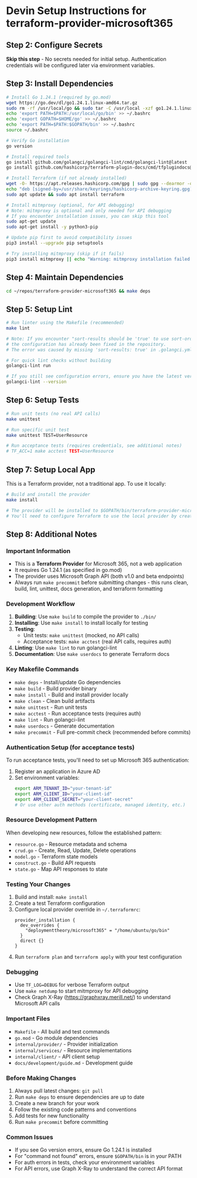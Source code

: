 # Devin Setup Instructions for terraform-provider-microsoft365

## Step 2: Configure Secrets
**Skip this step** - No secrets needed for initial setup. Authentication credentials will be configured later via environment variables.

## Step 3: Install Dependencies

```bash
# Install Go 1.24.1 (required by go.mod)
wget https://go.dev/dl/go1.24.1.linux-amd64.tar.gz
sudo rm -rf /usr/local/go && sudo tar -C /usr/local -xzf go1.24.1.linux-amd64.tar.gz
echo 'export PATH=$PATH:/usr/local/go/bin' >> ~/.bashrc
echo 'export GOPATH=$HOME/go' >> ~/.bashrc
echo 'export PATH=$PATH:$GOPATH/bin' >> ~/.bashrc
source ~/.bashrc

# Verify Go installation
go version

# Install required tools
go install github.com/golangci/golangci-lint/cmd/golangci-lint@latest
go install github.com/hashicorp/terraform-plugin-docs/cmd/tfplugindocs@latest

# Install Terraform (if not already installed)
wget -O- https://apt.releases.hashicorp.com/gpg | sudo gpg --dearmor -o /usr/share/keyrings/hashicorp-archive-keyring.gpg
echo "deb [signed-by=/usr/share/keyrings/hashicorp-archive-keyring.gpg] https://apt.releases.hashicorp.com $(lsb_release -cs) main" | sudo tee /etc/apt/sources.list.d/hashicorp.list
sudo apt update && sudo apt install terraform

# Install mitmproxy (optional, for API debugging)
# Note: mitmproxy is optional and only needed for API debugging
# If you encounter installation issues, you can skip this tool
sudo apt-get update
sudo apt-get install -y python3-pip

# Update pip first to avoid compatibility issues
pip3 install --upgrade pip setuptools

# Try installing mitmproxy (skip if it fails)
pip3 install mitmproxy || echo "Warning: mitmproxy installation failed. This is optional for API debugging."
```

## Step 4: Maintain Dependencies

```bash
cd ~/repos/terraform-provider-microsoft365 && make deps
```

## Step 5: Setup Lint

```bash
# Run linter using the Makefile (recommended)
make lint

# Note: If you encounter "sort-results should be 'true' to use sort-order" error,
# the configuration has already been fixed in the repository.
# The error was caused by missing 'sort-results: true' in .golangci.yml

# For quick lint checks without building
golangci-lint run

# If you still see configuration errors, ensure you have the latest version:
golangci-lint --version
```

## Step 6: Setup Tests

```bash
# Run unit tests (no real API calls)
make unittest

# Run specific unit test
make unittest TEST=UserResource

# Run acceptance tests (requires credentials, see additional notes)
# TF_ACC=1 make acctest TEST=UserResource
```

## Step 7: Setup Local App

This is a Terraform provider, not a traditional app. To use it locally:

```bash
# Build and install the provider
make install

# The provider will be installed to $GOPATH/bin/terraform-provider-microsoft365
# You'll need to configure Terraform to use the local provider by creating a .terraformrc file
```

## Step 8: Additional Notes

### Important Information
- This is a **Terraform Provider** for Microsoft 365, not a web application
- It requires Go 1.24.1 (as specified in go.mod)
- The provider uses Microsoft Graph API (both v1.0 and beta endpoints)
- Always run `make precommit` before submitting changes - this runs clean, build, lint, unittest, docs generation, and terraform formatting

### Development Workflow
1. **Building**: Use `make build` to compile the provider to `./bin/`
2. **Installing**: Use `make install` to install locally for testing
3. **Testing**: 
   - Unit tests: `make unittest` (mocked, no API calls)
   - Acceptance tests: `make acctest` (real API calls, requires auth)
4. **Linting**: Use `make lint` to run golangci-lint
5. **Documentation**: Use `make userdocs` to generate Terraform docs

### Key Makefile Commands
- `make deps` - Install/update Go dependencies
- `make build` - Build provider binary
- `make install` - Build and install provider locally
- `make clean` - Clean build artifacts
- `make unittest` - Run unit tests
- `make acctest` - Run acceptance tests (requires auth)
- `make lint` - Run golangci-lint
- `make userdocs` - Generate documentation
- `make precommit` - Full pre-commit check (recommended before commits)

### Authentication Setup (for acceptance tests)
To run acceptance tests, you'll need to set up Microsoft 365 authentication:

1. Register an application in Azure AD
2. Set environment variables:
   ```bash
   export ARM_TENANT_ID="your-tenant-id"
   export ARM_CLIENT_ID="your-client-id"
   export ARM_CLIENT_SECRET="your-client-secret"
   # Or use other auth methods (certificate, managed identity, etc.)
   ```

### Resource Development Pattern
When developing new resources, follow the established pattern:
- `resource.go` - Resource metadata and schema
- `crud.go` - Create, Read, Update, Delete operations
- `model.go` - Terraform state models
- `construct.go` - Build API requests
- `state.go` - Map API responses to state

### Testing Your Changes
1. Build and install: `make install`
2. Create a test Terraform configuration
3. Configure local provider override in `~/.terraformrc`:
   ```hcl
   provider_installation {
     dev_overrides {
       "deploymenttheory/microsoft365" = "/home/ubuntu/go/bin"
     }
     direct {}
   }
   ```
4. Run `terraform plan` and `terraform apply` with your test configuration

### Debugging
- Use `TF_LOG=DEBUG` for verbose Terraform output
- Use `make netdump` to start mitmproxy for API debugging
- Check Graph X-Ray (https://graphxray.merill.net/) to understand Microsoft API calls

### Important Files
- `Makefile` - All build and test commands
- `go.mod` - Go module dependencies
- `internal/provider/` - Provider initialization
- `internal/services/` - Resource implementations
- `internal/client/` - API client setup
- `docs/development/guide.md` - Development guide

### Before Making Changes
1. Always pull latest changes: `git pull`
2. Run `make deps` to ensure dependencies are up to date
3. Create a new branch for your work
4. Follow the existing code patterns and conventions
5. Add tests for new functionality
6. Run `make precommit` before committing

### Common Issues
- If you see Go version errors, ensure Go 1.24.1 is installed
- For "command not found" errors, ensure `$GOPATH/bin` is in your PATH
- For auth errors in tests, check your environment variables
- For API errors, use Graph X-Ray to understand the correct API format